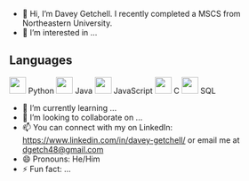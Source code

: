 - 👋 Hi, I’m Davey Getchell. I recently completed a MSCS from Northeastern University.
- 👀 I’m interested in ...

## Languages
<p align="left">
  <img src="https://cdn.jsdelivr.net/gh/devicons/devicon/icons/python/python-original.svg" width="30" height="30"/> Python
  <img src="https://cdn.jsdelivr.net/gh/devicons/devicon/icons/java/java-original.svg" width="30" height="30"/> Java
  <img src="https://cdn.jsdelivr.net/gh/devicons/devicon/icons/javascript/javascript-original.svg" width="30" height="30"/> JavaScript
  <img src="https://cdn.jsdelivr.net/gh/devicons/devicon/icons/c/c-original.svg" width="30" height="30"/> C
  <img src="https://cdn.jsdelivr.net/gh/devicons/devicon/icons/sqlite/sqlite-original.svg" width="30" height="30"/> SQL
</p>








- 🌱 I’m currently learning ...
- 💞️ I’m looking to collaborate on ...
- 📫 You can connect with my on LinkedIn: https://www.linkedin.com/in/davey-getchell/ or email me at dgetch48@gmail.com
- 😄 Pronouns: He/Him
- ⚡ Fun fact: ...

<!---
OuroborosOuroboros/OuroborosOuroboros is a ✨ special ✨ repository because its `README.md` (this file) appears on your GitHub profile.
You can click the Preview link to take a look at your changes.
--->
